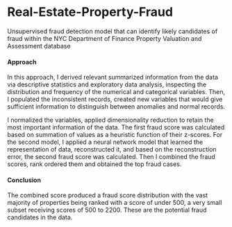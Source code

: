 # Real-Estate-Property-Fraud
 Unsupervised fraud detection model that can identify likely candidates of fraud within the NYC Department of Finance Property Valuation and Assessment database
 
 <h4> Approach </h4>
 In this approach, I derived relevant summarized information from the data via descriptive statistics and exploratory data analysis,  inspecting the distribution and frequency of the numerical and categorical variables. Then, I populated the inconsistent records, created new variables that would give sufficient information to distinguish between anomalies and normal records.
 
 I normalized the variables, applied dimensionality reduction to retain the most important information of the data. The first fraud score was calculated based on summation of values as a heuristic function of their z-scores. For the second model, I applied a neural network model that learned the representation of data, reconstructed it, and based on the reconstruction error, the second fraud score was calculated. Then I combined the fraud scores, rank ordered them and obtained the top fraud cases. 
 
 <h4> Conclusion </h4>
 The combined score produced a fraud score distribution with the vast majority of properties being ranked with a score of under 500, a very small subset receiving scores of 500 to 2200. These are the potential fraud candidates in the data. 
